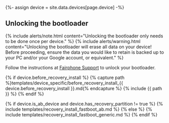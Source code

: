 {%- assign device = site.data.devices[page.device] -%}

## Unlocking the bootloader

{% include alerts/note.html content="Unlocking the bootloader only needs to be done once per device." %}
{% include alerts/warning.html content="Unlocking the bootloader will erase all data on your device!
Before proceeding, ensure the data you would like to retain is backed up to your PC and/or your Google account, or equivalent." %}

Follow the instructions at [Fairphone Support](https://support.fairphone.com/hc/en-us/articles/360048646311-Manage-the-bootloader-of-your-FP3-FP3-) to unlock your bootloader.

{% if device.before_recovery_install %}
{% capture path %}templates/device_specific/before_recovery_install_{{ device.before_recovery_install }}.md{% endcapture %}
{% include {{ path }} %}
{% endif %}

{% if device.is_ab_device and device.has_recovery_partition != true %}
    {% include templates/recovery_install_fastboot_ab.md %}
{% else %}
    {% include templates/recovery_install_fastboot_generic.md %}
{% endif %}
